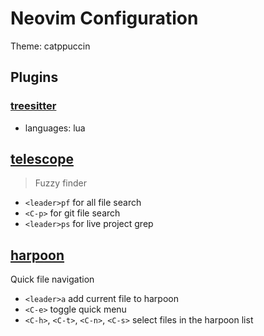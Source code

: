 # Neovim Configuration 

Theme: catppuccin

## Plugins 

### [treesitter](https://github.com/nvim-treesitter/nvim-treesitter)
- languages: lua 

## [telescope](https://github.com/nvim-telescope/telescope.nvim)
>Fuzzy finder
- `<leader>pf` for all file search
- `<C-p>` for git file search
- `<leader>ps` for live project grep

## [harpoon](https://github.com/ThePrimeagen/harpoon/tree/harpoon2)
Quick file navigation
- `<leader>a` add current file to harpoon
- `<C-e>` toggle quick menu
- `<C-h>`, `<C-t>`, `<C-n>`, `<C-s>` select files in the harpoon list
